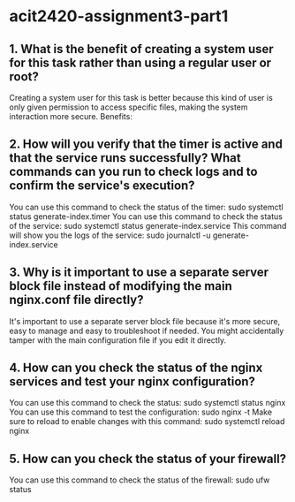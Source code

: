 # acit2420-assignment3-part1
## 1. What is the benefit of creating a system user for this task rather than using a regular user or root?
Creating a system user for this task is better because this kind of user is only given permission to access specific files, making the system interaction more secure. 
Benefits:

## 2. How will you verify that the timer is active and that the service runs successfully? What commands can you run to check logs and to confirm the service's execution?
You can use this command to check the status of the timer: sudo systemctl status generate-index.timer
You can use this command to check the status of the service: sudo systemctl status generate-index.service
This command will show you the logs of the service: sudo journalctl -u generate-index.service

## 3. Why is it important to use a separate server block file instead of modifying the main nginx.conf file directly?
It's important to use a separate server block file because it's more secure, easy to manage and easy to troubleshoot if needed. You might accidentally tamper with the main configuration file if you edit it directly. 

## 4. How can you check the status of the nginx services and test your nginx configuration?
You can use this command to check the status: sudo systemctl status nginx
You can use this command to test the configuration: sudo nginx -t
Make sure to reload to enable changes with this command: sudo systemctl reload nginx

## 5. How can you check the status of your firewall?
You can use this command to check the status of the firewall: sudo ufw status





